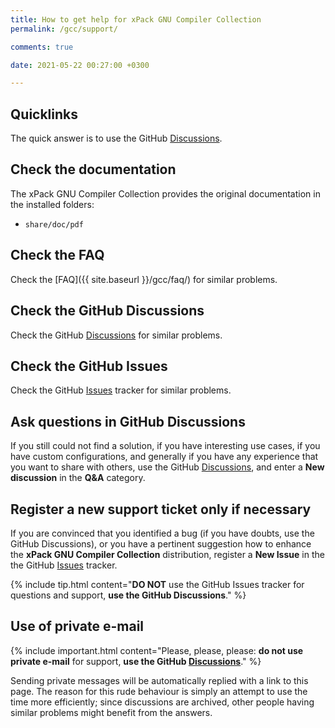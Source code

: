 ```yaml
---
title: How to get help for xPack GNU Compiler Collection
permalink: /gcc/support/

comments: true

date: 2021-05-22 00:27:00 +0300

---
```


## Quicklinks

The quick answer is to use the
GitHub [Discussions](https://github.com/xpack-dev-tools/gcc-xpack/discussions/).

## Check the documentation

The xPack GNU Compiler Collection provides the original documentation in the
installed folders:

- `share/doc/pdf`

## Check the FAQ

Check the [FAQ]({{ site.baseurl }}/gcc/faq/)
for similar problems.

## Check the GitHub Discussions

Check the GitHub [Discussions](https://github.com/xpack-dev-tools/gcc-xpack/discussions/) for
similar problems.

## Check the GitHub Issues

Check the
GitHub [Issues](https://github.com/xpack-dev-tools/gcc-xpack/issues/)
tracker for similar problems.

## Ask questions in GitHub Discussions

If you still could not find a solution, if you have interesting use
cases, if you have custom configurations, and generally if you have
any experience that you want to share with others, use the
GitHub [Discussions](https://github.com/xpack-dev-tools/gcc-xpack/discussions/),
and enter a **New discussion** in the **Q&A** category.

## Register a new support ticket only if necessary

If you are convinced that you identified a bug (if you have doubts,
use the GitHub Discussions),
or you have a pertinent suggestion how to enhance the **xPack GNU Compiler Collection**
distribution, register a **New Issue** in the the
GitHub [Issues](https://github.com/xpack-dev-tools/gcc-xpack/issues/)
tracker.

{% include tip.html content="**DO NOT** use the GitHub Issues tracker
for questions and support, **use the GitHub Discussions**." %}

## Use of private e-mail

{% include important.html content="Please, please, please: **do not use
private e-mail** for support, **use the
GitHub [Discussions](https://github.com/xpack-dev-tools/gcc-xpack/discussions/)**." %}

Sending private messages will be automatically replied with
a link to this page.
The reason for this rude behaviour is simply an attempt to use
the time more efficiently; since discussions are archived, other people
having similar problems might benefit from the answers.
